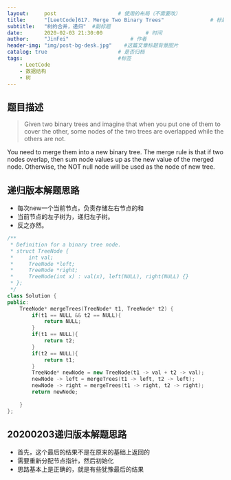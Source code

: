 ```yaml
---
layout:     post                    # 使用的布局（不需要改） 
title:      "[LeetCode]617. Merge Two Binary Trees"               # 标题  
subtitle:   "树的合并，递归"  #副标题 
date:       2020-02-03 21:30:00              # 时间 
author:     "JinFei"                    # 作者 
header-img: "img/post-bg-desk.jpg"    #这篇文章标题背景图片 
catalog: true                       # 是否归档 
tags:                               #标签     
    - LeetCode 
    - 数据结构
    - 树
---
```


## 题目描述
> Given two binary trees and imagine that when you put one of them to cover the other, some nodes of the two trees are overlapped while the others are not.

You need to merge them into a new binary tree. The merge rule is that if two nodes overlap, then sum node values up as the new value of the merged node. Otherwise, the NOT null node will be used as the node of new tree.


## 递归版本解题思路

- 每次new一个当前节点，负责存储左右节点的和
- 当前节点的左子树为，递归左子树。
- 反之亦然。

```C++
/**
 * Definition for a binary tree node.
 * struct TreeNode {
 *     int val;
 *     TreeNode *left;
 *     TreeNode *right;
 *     TreeNode(int x) : val(x), left(NULL), right(NULL) {}
 * };
 */
class Solution {
public:
    TreeNode* mergeTrees(TreeNode* t1, TreeNode* t2) {
        if(t1 == NULL && t2 == NULL){
            return NULL;
        }
        if(t1 == NULL){
            return t2;
        }
        if(t2 == NULL){
            return t1;
        }
        TreeNode* newNode = new TreeNode(t1 -> val + t2 -> val);
        newNode -> left = mergeTrees(t1 -> left, t2 -> left);
        newNode -> right = mergeTrees(t1 -> right, t2 -> right);
        return newNode;
        
    }
};
```

## 20200203递归版本解题思路

- 首先，这个最后的结果不是在原来的基础上返回的
- 需要重新分配节点指针，然后初始化
- 思路基本上是正确的，就是有些犹豫最后的结果
